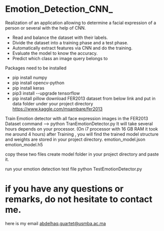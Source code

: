 # Emotion_Detection_CNN_
Realization of an application allowing to determine a facial expression of a person or several with the help of CNN.
 + Read and balance the dataset with their labels. 
 + Divide the dataset into a training phase and a test phase. 
 + Automatically extract features via CNN and do the training. 
 + Evaluate the model to know the accuracy. 
 + Predict which class an image query belongs to


Packages need to be installed
 + pip install numpy
 + pip install opencv-python
 + pip install keras
 + pip3 install --upgrade tensorflow
 + pip install pillow
download FER2013 dataset from below link and put in data folder under your project directory
https://www.kaggle.com/msambare/fer2013

Train Emotion detector with all face expression images in the FER2013 Dataset
command --> python TranEmotionDetector.py
It will take several hours depends on your processor. (On i7 processor with 16 GB RAM it took me around 4 hours) after Training , you will find the trained model structure and weights are stored in your project directory. emotion_model.json emotion_model.h5

copy these two files create model folder in your project directory and paste it.

run your emotion detection test file
python TestEmotionDetector.py

# if you have any questions or remarks, do not hesitate to contact me.
here is my email
abdelhaq.guartet@usmba.ac.ma

